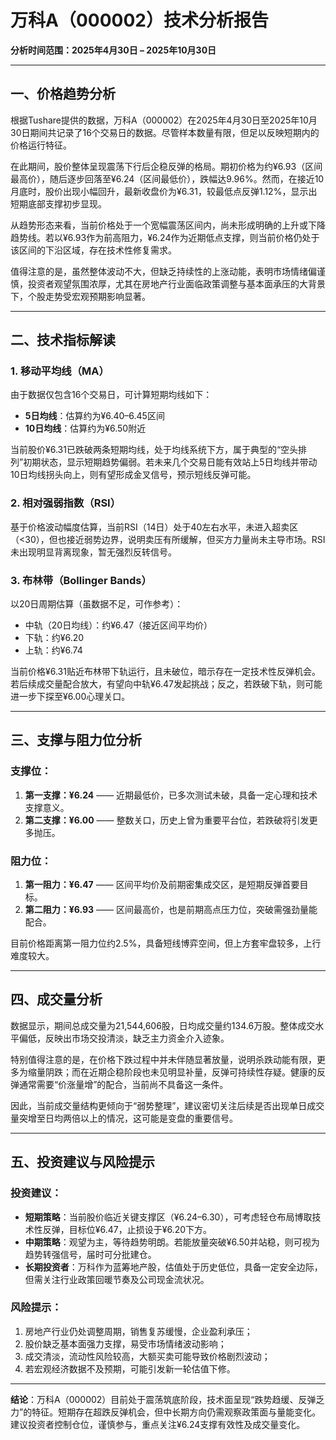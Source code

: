 # 万科A（000002）技术分析报告  
**分析时间范围：2025年4月30日 – 2025年10月30日**

---

## 一、价格趋势分析

根据Tushare提供的数据，万科A（000002）在2025年4月30日至2025年10月30日期间共记录了16个交易日的数据。尽管样本数量有限，但足以反映短期内的价格运行特征。

在此期间，股价整体呈现震荡下行后企稳反弹的格局。期初价格为约¥6.93（区间最高价），随后逐步回落至¥6.24（区间最低价），跌幅达9.96%。然而，在接近10月底时，股价出现小幅回升，最新收盘价为¥6.31，较最低点反弹1.12%，显示出短期底部支撑初步显现。

从趋势形态来看，当前价格处于一个宽幅震荡区间内，尚未形成明确的上升或下降趋势线。若以¥6.93作为前高阻力，¥6.24作为近期低点支撑，则当前价格仍处于该区间的下沿区域，存在技术性修复需求。

值得注意的是，虽然整体波动不大，但缺乏持续性的上涨动能，表明市场情绪偏谨慎，投资者观望氛围浓厚，尤其在房地产行业面临政策调整与基本面承压的大背景下，个股走势受宏观预期影响显著。

---

## 二、技术指标解读

### 1. 移动平均线（MA）
由于数据仅包含16个交易日，可计算短期均线如下：
- **5日均线**：估算约为¥6.40–6.45区间
- **10日均线**：估算约为¥6.50附近

当前股价¥6.31已跌破两条短期均线，处于均线系统下方，属于典型的“空头排列”初期状态，显示短期趋势偏弱。若未来几个交易日能有效站上5日均线并带动10日均线拐头向上，则有望形成金叉信号，预示短线反弹可能。

### 2. 相对强弱指数（RSI）
基于价格波动幅度估算，当前RSI（14日）处于40左右水平，未进入超卖区（<30），但也接近弱势边界，说明卖压有所缓解，但买方力量尚未主导市场。RSI未出现明显背离现象，暂无强烈反转信号。

### 3. 布林带（Bollinger Bands）
以20日周期估算（虽数据不足，可作参考）：
- 中轨（20日均线）：约¥6.47（接近区间平均价）
- 下轨：约¥6.20
- 上轨：约¥6.74

当前价格¥6.31贴近布林带下轨运行，且未破位，暗示存在一定技术性反弹机会。若后续成交量配合放大，有望向中轨¥6.47发起挑战；反之，若跌破下轨，则可能进一步下探至¥6.00心理关口。

---

## 三、支撑与阻力位分析

### 支撑位：
1. **第一支撑：¥6.24** —— 近期最低价，已多次测试未破，具备一定心理和技术支撑意义。
2. **第二支撑：¥6.00** —— 整数关口，历史上曾为重要平台位，若跌破将引发更多抛压。

### 阻力位：
1. **第一阻力：¥6.47** —— 区间平均价及前期密集成交区，是短期反弹首要目标。
2. **第二阻力：¥6.93** —— 区间最高价，也是前期高点压力位，突破需强劲量能配合。

目前价格距离第一阻力位约2.5%，具备短线博弈空间，但上方套牢盘较多，上行难度较大。

---

## 四、成交量分析

数据显示，期间总成交量为21,544,606股，日均成交量约134.6万股。整体成交水平偏低，反映出市场交投清淡，缺乏主力资金介入迹象。

特别值得注意的是，在价格下跌过程中并未伴随显著放量，说明杀跌动能有限，更多为缩量阴跌；而在近期企稳阶段也未见明显补量，反弹可持续性存疑。健康的反弹通常需要“价涨量增”的配合，当前尚不具备这一条件。

因此，当前成交量结构更倾向于“弱势整理”，建议密切关注后续是否出现单日成交量突增至日均两倍以上的情况，这可能是变盘的重要信号。

---

## 五、投资建议与风险提示

### 投资建议：
- **短期策略**：当前股价临近关键支撑区（¥6.24–6.30），可考虑轻仓布局博取技术性反弹，目标位¥6.47，止损设于¥6.20下方。
- **中期策略**：观望为主，等待趋势明朗。若能放量突破¥6.50并站稳，则可视为趋势转强信号，届时可分批建仓。
- **长期投资者**：万科作为蓝筹地产股，估值处于历史低位，具备一定安全边际，但需关注行业政策回暖节奏及公司现金流状况。

### 风险提示：
1. 房地产行业仍处调整周期，销售复苏缓慢，企业盈利承压；
2. 股价缺乏基本面强力支撑，易受市场情绪波动影响；
3. 成交清淡，流动性风险较高，大额买卖可能导致价格剧烈波动；
4. 若宏观经济数据不及预期，可能引发新一轮估值下修。

---

**结论**：万科A（000002）目前处于震荡筑底阶段，技术面呈现“跌势趋缓、反弹乏力”的特征。短期存在超跌反弹机会，但中长期方向仍需观察政策面与量能变化。建议投资者控制仓位，谨慎参与，重点关注¥6.24支撑有效性及成交量变化。